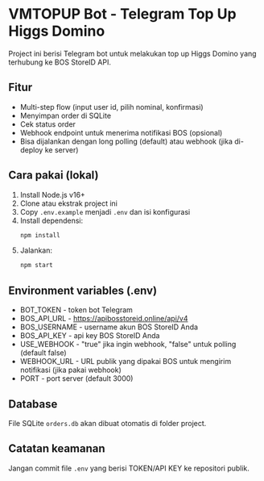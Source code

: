 # VMTOPUP Bot - Telegram Top Up Higgs Domino

Project ini berisi Telegram bot untuk melakukan top up Higgs Domino yang terhubung ke BOS StoreID API.

## Fitur
- Multi-step flow (input user id, pilih nominal, konfirmasi)
- Menyimpan order di SQLite
- Cek status order
- Webhook endpoint untuk menerima notifikasi BOS (opsional)
- Bisa dijalankan dengan long polling (default) atau webhook (jika di-deploy ke server)

## Cara pakai (lokal)
1. Install Node.js v16+
2. Clone atau ekstrak project ini
3. Copy `.env.example` menjadi `.env` dan isi konfigurasi
4. Install dependensi:
   ```bash
   npm install
   ```
5. Jalankan:
   ```bash
   npm start
   ```

## Environment variables (.env)
- BOT_TOKEN - token bot Telegram
- BOS_API_URL - https://apibosstoreid.online/api/v4
- BOS_USERNAME - username akun BOS StoreID Anda
- BOS_API_KEY - api key BOS StoreID Anda
- USE_WEBHOOK - "true" jika ingin webhook, "false" untuk polling (default false)
- WEBHOOK_URL - URL publik yang dipakai BOS untuk mengirim notifikasi (jika pakai webhook)
- PORT - port server (default 3000)

## Database
File SQLite `orders.db` akan dibuat otomatis di folder project.

## Catatan keamanan
Jangan commit file `.env` yang berisi TOKEN/API KEY ke repositori publik.

